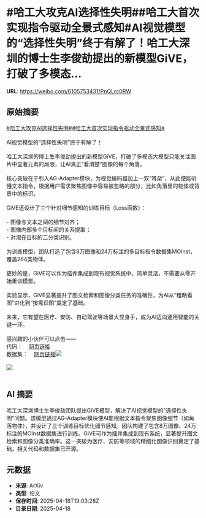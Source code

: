 # #哈工大攻克AI选择性失明##哈工大首次实现指令驱动全景式感知#AI视觉模型的“选择性失明”终于有解了！哈工大深圳的博士生李俊劼提出的新模型GiVE，打破了多模态...

**URL**: https://weibo.com/6105753431/PnQLrc0RW

## 原始摘要

<a href="https://m.weibo.cn/search?containerid=231522type%3D1%26t%3D10%26q%3D%23%E5%93%88%E5%B7%A5%E5%A4%A7%E6%94%BB%E5%85%8BAI%E9%80%89%E6%8B%A9%E6%80%A7%E5%A4%B1%E6%98%8E%23&amp;extparam=%23%E5%93%88%E5%B7%A5%E5%A4%A7%E6%94%BB%E5%85%8BAI%E9%80%89%E6%8B%A9%E6%80%A7%E5%A4%B1%E6%98%8E%23" data-hide=""><span class="surl-text">#哈工大攻克AI选择性失明#</span></a><a href="https://m.weibo.cn/search?containerid=231522type%3D1%26t%3D10%26q%3D%23%E5%93%88%E5%B7%A5%E5%A4%A7%E9%A6%96%E6%AC%A1%E5%AE%9E%E7%8E%B0%E6%8C%87%E4%BB%A4%E9%A9%B1%E5%8A%A8%E5%85%A8%E6%99%AF%E5%BC%8F%E6%84%9F%E7%9F%A5%23&amp;extparam=%23%E5%93%88%E5%B7%A5%E5%A4%A7%E9%A6%96%E6%AC%A1%E5%AE%9E%E7%8E%B0%E6%8C%87%E4%BB%A4%E9%A9%B1%E5%8A%A8%E5%85%A8%E6%99%AF%E5%BC%8F%E6%84%9F%E7%9F%A5%23" data-hide=""><span class="surl-text">#哈工大首次实现指令驱动全景式感知#</span></a><br><br>AI视觉模型的“选择性失明”终于有解了！<br><br>哈工大深圳的博士生李俊劼提出的新模型GiVE，打破了多模态大模型只能关注图片中显著元素的局限，让AI真正“看清楚”图像的每个角落。<br><br>核心突破在于引入AG-Adapter模块，为视觉编码器加上一双“耳朵”，从此便能听懂文本指令，根据用户需求聚焦图像中容易被忽略的部分，比如角落里的物体或背景中的标识。<br><br>GiVE还设计了三个针对细节感知的训练目标（Loss函数）：<br><br>- 图像与文本之间的细节对齐；<br>- 图像内部多个目标间的关系提取；<br>- 对潜在目标的二分类识别。<br><br>为训练模型，团队打造了包含8万图像和24万标注的多目标指令数据集MOInst，覆盖264类物体。<br><br>更妙的是，GiVE可以作为插件集成到现有视觉系统中，简单灵活，不需要从零开始重训模型。<br><br>实验显示，GiVE显著提升了图文检索和图像分类任务的准确性，为AI从“粗略看图”进化到“按需识图”奠定了基础。<br><br>未来，它有望在医疗、安防、自动驾驶等场景大显身手，成为AI迈向通用智能的关键一环。<br><br>感兴趣的小伙伴可以点击——<br>代码：<a href="https://weibo.cn/sinaurl?u=https%3A%2F%2Fgithub.com%2FAlephZr%2FGiVE%2Ftree%2Fmain" data-hide=""><span class="url-icon"><img style="width: 1rem;height: 1rem" src="https://h5.sinaimg.cn/upload/2015/09/25/3/timeline_card_small_web_default.png" referrerpolicy="no-referrer"></span><span class="surl-text">网页链接</span></a><br>数据集：<a href="https://weibo.cn/sinaurl?u=https%3A%2F%2Fhuggingface.co%2Fdatasets%2FDF1024%2FMOInst" data-hide=""><span class="url-icon"><img style="width: 1rem;height: 1rem" src="https://h5.sinaimg.cn/upload/2015/09/25/3/timeline_card_small_web_default.png" referrerpolicy="no-referrer"></span><span class="surl-text">网页链接</span></a><img style="" src="https://tvax2.sinaimg.cn/large/006Fd7o3gy1i0l3mzu1k0j31r00e8h3j.jpg" referrerpolicy="no-referrer"><br><br><img style="" src="https://tvax3.sinaimg.cn/large/006Fd7o3gy1i0l3n16xxzj30zk0sw161.jpg" referrerpolicy="no-referrer"><br><br>

## AI 摘要

哈工大深圳博士生李俊劼团队提出GiVE模型，解决了AI视觉模型的"选择性失明"问题。该模型通过AG-Adapter模块使AI能根据文本指令聚焦图像细节（如角落物体），并设计了三个训练目标优化细节感知。团队构建了包含8万图像、24万标注的MOInst数据集进行训练。GiVE可作为插件集成到现有系统，显著提升图文检索和图像分类准确率。这一突破为医疗、安防等领域的精细化图像识别奠定了基础，相关代码和数据集已开源。

## 元数据

- **来源**: ArXiv
- **类型**: 论文
- **保存时间**: 2025-04-18T19:03:28Z
- **目录日期**: 2025-04-18
